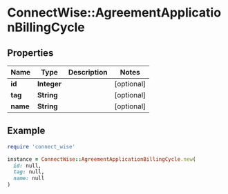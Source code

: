 # ConnectWise::AgreementApplicationBillingCycle

## Properties

| Name | Type | Description | Notes |
| ---- | ---- | ----------- | ----- |
| **id** | **Integer** |  | [optional] |
| **tag** | **String** |  | [optional] |
| **name** | **String** |  | [optional] |

## Example

```ruby
require 'connect_wise'

instance = ConnectWise::AgreementApplicationBillingCycle.new(
  id: null,
  tag: null,
  name: null
)
```

